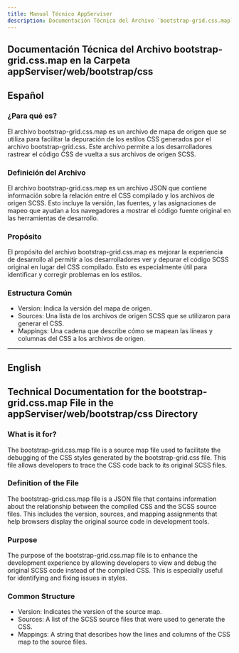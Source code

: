 ```yaml
---
title: Manual Técnico AppServiser
description: Documentación Técnica del Archivo `bootstrap-grid.css.map`
---
```


## Documentación Técnica del Archivo bootstrap-grid.css.map en la Carpeta appServiser/web/bootstrap/css

## Español

### ¿Para qué es?
El archivo bootstrap-grid.css.map es un archivo de mapa de origen que se utiliza para facilitar la depuración de los estilos CSS generados por el archivo bootstrap-grid.css. Este archivo permite a los desarrolladores rastrear el código CSS de vuelta a sus archivos de origen SCSS.

### Definición del Archivo
El archivo bootstrap-grid.css.map es un archivo JSON que contiene información sobre la relación entre el CSS compilado y los archivos de origen SCSS. Esto incluye la versión, las fuentes, y las asignaciones de mapeo que ayudan a los navegadores a mostrar el código fuente original en las herramientas de desarrollo.

### Propósito
El propósito del archivo bootstrap-grid.css.map es mejorar la experiencia de desarrollo al permitir a los desarrolladores ver y depurar el código SCSS original en lugar del CSS compilado. Esto es especialmente útil para identificar y corregir problemas en los estilos.

### Estructura Común
- Version: Indica la versión del mapa de origen.
- Sources: Una lista de los archivos de origen SCSS que se utilizaron para generar el CSS.
- Mappings: Una cadena que describe cómo se mapean las líneas y columnas del CSS a los archivos de origen.

---

## English

## Technical Documentation for the bootstrap-grid.css.map File in the appServiser/web/bootstrap/css Directory

### What is it for?
The bootstrap-grid.css.map file is a source map file used to facilitate the debugging of the CSS styles generated by the bootstrap-grid.css file. This file allows developers to trace the CSS code back to its original SCSS files.

### Definition of the File
The bootstrap-grid.css.map file is a JSON file that contains information about the relationship between the compiled CSS and the SCSS source files. This includes the version, sources, and mapping assignments that help browsers display the original source code in development tools.

### Purpose
The purpose of the bootstrap-grid.css.map file is to enhance the development experience by allowing developers to view and debug the original SCSS code instead of the compiled CSS. This is especially useful for identifying and fixing issues in styles.

### Common Structure
- Version: Indicates the version of the source map.
- Sources: A list of the SCSS source files that were used to generate the CSS.
- Mappings: A string that describes how the lines and columns of the CSS map to the source files.

